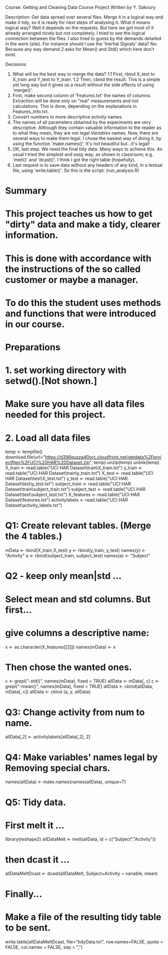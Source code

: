Course: Getting and Cleaning Data
Course Project
Written by Y. Sakoury

Description:
Get data spread over several files. Merge it in a logical way and make it tidy, so it is ready for next steps of analysing it. What it means logical way? Well it depends on the requests. But here we got most of it already arranged nicely but not completely. I tried to see the logical connection between the files. I also tried to guess by the demands detailed in the work (site). For instance should I use the 'Inertial Signals' data? No. Because any way demand 2 asks for Mean() and Std() which here don't exist.

Decisions:
1. What will be the best way to merge the data?
1.1 First, rbind X_test to X_train and Y_test to Y_train.
1.2 Then, cbind the result.
This is a simple yet long way but it gives us a result without the side effects of using 'merge()'. 
2. First, make second column of 'Features.txt' the names of columns. Extraction will be done only on "real" measurements and not calculations. This is done, depending on the explanations in Features_Info.txt.
3. Convert numbers to more descriptive activity names.
4. The names of all parameters obtained by the experiments are very descriptive. Although they contain valuable information to the reader as to what they mean, they are not legal *Variables* names. Now, there are several ways to make them legal. I chose the easiest way of doing it, by using the function 'make.names()'. It's not beautiful but...it's legal!
5. OK, last step. We need the final tidy data. Many ways to achieve this. As usual I tried the simplest and easy way, as shown in classroom; e.g. 'melt()' and 'dcast()'. I think I got the right table (hopefully).
6. Last request is to save data without any headers of any kind, in a textual file, using 'write.table()'.
So this is the script: (run_analysis.R)
# Summary
# This project teaches us how to get "dirty" data and make a tidy, clearer information.
# This is done with accordance with the instructions of the so called customer or maybe a manager.
# To do this the student uses methods and functions that were introduced in our course.
#
# Preparations
# 1. set working directory with setwd().[Not shown.]
#   Make sure you have all data files needed for this project.
#
# 2. Load all data files
temp <- tempfile()
download.file(url="https://d396qusza40orc.cloudfront.net/getdata%2Fprojectfiles%2FUCI%20HAR%20Dataset.zip", temp)
unzip(temp)
unlink(temp)
X_train <- read.table("UCI HAR Dataset\\train\\X_train.txt")
y_train <- read.table("UCI HAR Dataset\\train\\y_train.txt")
X_test <- read.table("UCI HAR Dataset\\test\\X_test.txt")
y_test <- read.table("UCI HAR Dataset\\test\\y_test.txt")
subject_train <- read.table("UCI HAR Dataset\\train\\subject_train.txt")
subject_test <- read.table("UCI HAR Dataset\\test\\subject_test.txt")
X_features <- read.table("UCI HAR Dataset\\features.txt")
activitylabels <- read.table("UCI HAR Dataset\\activity_labels.txt")
#
# Q1: Create relevant tables. (Merge the 4 tables.)
mData <- rbind(X_train,X_test)
y <- rbind(y_train, y_test)
names(y) <- "Activity"
a <- rbind(subject_train, subject_test)
names(a) <- "Subject"
#
# Q2 - keep only mean|std ...
# Select mean and std columns. But first...
# give columns a descriptive name:
x <- as.character(X_features[[2]])
names(mData) <- x
# Then chose the wanted ones.
c <- grepl("-std()", names(mData), fixed = TRUE)
allData <- mData[, c]
c <- grepl("-mean()", names(mData), fixed = TRUE)
allData <- cbind(allData, mData[, c])
allData <- cbind (a, y, allData)
#
# Q3: Change activity from num to name.
allData[,2] <- activitylabels[allData[,2], 2]
#
# Q4: Make variables' names legal by Removing special chars.
names(allData) <- make.names(names(allData), unique=T)
#
# Q5: Tidy data.
# First melt it ...
library(reshape2)
allDataMelt <- melt(allData, id = c("Subject","Activity"))
# then dcast it ...
allDataMeltDcast <- dcast(allDataMelt, Subject+Activity ~ variable, mean)
# Finally...
# Make a file of the resulting tidy table to be sent.
write.table(allDataMeltDcast, file="tidyData.txt", row.names=FALSE, quote = FALSE, col.names = FALSE, sep = ",")
